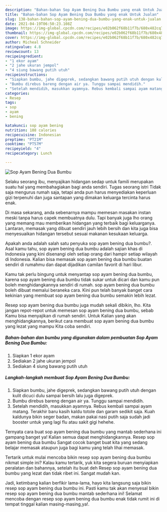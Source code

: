 ```yaml
---
description: "Bahan-bahan Sop Ayam Bening Dua Bumbu yang enak Untuk Jualan"
title: "Bahan-bahan Sop Ayam Bening Dua Bumbu yang enak Untuk Jualan"
slug: 138-bahan-bahan-sop-ayam-bening-dua-bumbu-yang-enak-untuk-jualan
date: 2021-04-19T06:50:23.108Z
image: https://img-global.cpcdn.com/recipes/e02b062f68b11f7b/680x482cq70/sop-ayam-bening-dua-bumbu-foto-resep-utama.jpg
thumbnail: https://img-global.cpcdn.com/recipes/e02b062f68b11f7b/680x482cq70/sop-ayam-bening-dua-bumbu-foto-resep-utama.jpg
cover: https://img-global.cpcdn.com/recipes/e02b062f68b11f7b/680x482cq70/sop-ayam-bening-dua-bumbu-foto-resep-utama.jpg
author: Micheal Schneider
ratingvalue: 4.8
reviewcount: 13
recipeingredient:
- "1 ekor ayam"
- "2 jahe ukuran jempol"
- "4 siung bawang putih utuh"
recipeinstructions:
- "Siapkan bumbu, jahe digeprek, sedangkan bawang putih utuh dengan kulit dicuci dulu sampai bersih lalu juga digeprek."
- "Bumbu direbus bareng dengan air ya. Tunggu sampai mendidih."
- "Setelah mendidih, masukkan ayamnya. Rebus kembali sampai ayam matang. Terakhir baru kasih kaldu totole dan garam sedikit saja. Kuah kaldunya bikin seger badan, makan pakai nasi putih saja sudah jadi booster untuk yang lagi flu atau sakit gigi hehehe."
categories:
- Resep
tags:
- sop
- ayam
- bening

katakunci: sop ayam bening 
nutrition: 188 calories
recipecuisine: Indonesian
preptime: "PT21M"
cooktime: "PT57M"
recipeyield: "4"
recipecategory: Lunch

---
```



![Sop Ayam Bening Dua Bumbu](https://img-global.cpcdn.com/recipes/e02b062f68b11f7b/680x482cq70/sop-ayam-bening-dua-bumbu-foto-resep-utama.jpg)

Selaku seorang ibu, menyajikan hidangan sedap untuk famili merupakan suatu hal yang membahagiakan bagi anda sendiri. Tugas seorang istri Tidak saja mengurus rumah saja, tetapi anda pun harus menyediakan keperluan gizi terpenuhi dan juga santapan yang dimakan keluarga tercinta harus enak.

Di masa  sekarang, anda sebenarnya mampu memesan masakan instan meski tanpa harus capek membuatnya dulu. Tapi banyak juga lho orang yang memang mau memberikan hidangan yang terbaik bagi keluarganya. Lantaran, memasak yang dibuat sendiri jauh lebih bersih dan kita juga bisa menyesuaikan hidangan tersebut sesuai makanan kesukaan keluarga. 



Apakah anda adalah salah satu penyuka sop ayam bening dua bumbu?. Asal kamu tahu, sop ayam bening dua bumbu adalah sajian khas di Indonesia yang kini disenangi oleh setiap orang dari hampir setiap wilayah di Indonesia. Kalian bisa memasak sop ayam bening dua bumbu buatan sendiri di rumahmu dan dapat dijadikan camilan favorit di hari libur.

Kamu tak perlu bingung untuk menyantap sop ayam bening dua bumbu, karena sop ayam bening dua bumbu tidak sukar untuk dicari dan kamu pun boleh menghidangkannya sendiri di rumah. sop ayam bening dua bumbu boleh dibuat memalui beraneka cara. Kini pun telah banyak banget cara kekinian yang membuat sop ayam bening dua bumbu semakin lebih lezat.

Resep sop ayam bening dua bumbu juga mudah sekali dibikin, lho. Kita jangan repot-repot untuk memesan sop ayam bening dua bumbu, sebab Kamu bisa menyajikan di rumah sendiri. Untuk Kalian yang akan menghidangkannya, berikut cara membuat sop ayam bening dua bumbu yang lezat yang mampu Kita coba sendiri.

<!--inarticleads1-->

##### Bahan-bahan dan bumbu yang digunakan dalam pembuatan Sop Ayam Bening Dua Bumbu:

1. Siapkan 1 ekor ayam
1. Sediakan 2 jahe ukuran jempol
1. Sediakan 4 siung bawang putih utuh




<!--inarticleads2-->

##### Langkah-langkah membuat Sop Ayam Bening Dua Bumbu:

1. Siapkan bumbu, jahe digeprek, sedangkan bawang putih utuh dengan kulit dicuci dulu sampai bersih lalu juga digeprek.
1. Bumbu direbus bareng dengan air ya. Tunggu sampai mendidih.
1. Setelah mendidih, masukkan ayamnya. Rebus kembali sampai ayam matang. Terakhir baru kasih kaldu totole dan garam sedikit saja. Kuah kaldunya bikin seger badan, makan pakai nasi putih saja sudah jadi booster untuk yang lagi flu atau sakit gigi hehehe.




Ternyata cara buat sop ayam bening dua bumbu yang mantab sederhana ini gampang banget ya! Kalian semua dapat menghidangkannya. Resep sop ayam bening dua bumbu Sangat cocok banget buat kita yang sedang belajar memasak ataupun juga bagi kamu yang telah lihai memasak.

Tertarik untuk mulai mencoba bikin resep sop ayam bening dua bumbu nikmat simple ini? Kalau kamu tertarik, yuk kita segera buruan menyiapkan peralatan dan bahannya, setelah itu buat deh Resep sop ayam bening dua bumbu yang lezat dan tidak ribet ini. Sangat mudah kan. 

Jadi, ketimbang kalian berfikir lama-lama, hayo kita langsung saja bikin resep sop ayam bening dua bumbu ini. Pasti kamu tak akan menyesal bikin resep sop ayam bening dua bumbu mantab sederhana ini! Selamat mencoba dengan resep sop ayam bening dua bumbu enak tidak rumit ini di tempat tinggal kalian masing-masing,ya!.

